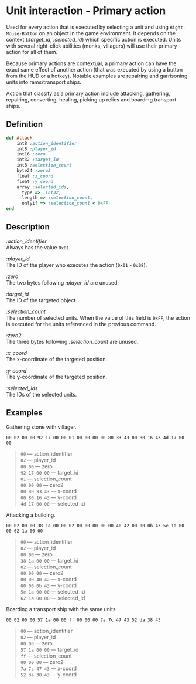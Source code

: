 # Unit interaction - Primary action

Used for every action that is executed by selecting a unit and using `Right-Mouse-Botton` on an object in the game environment. It depends on the context (*:target_id*, *:selected_id*) which specific action is executed. Units with several right-click abilities (monks, villagers) will use their primary action for all of them.

Because primary actions are contextual, a primary action can have the exact same effect of another action (that was executed by using a button from the HUD or a hotkey). Notable examples are repairing and garrisoning units into rams/transport ships.

Action that classify as a primary action include attacking, gathering, repairing, converting, healing, picking up relics and boarding transport ships.

## Definition

```ruby
def Attack
    int8 :action_identifier
    int8 :player_id
    int16 :zero
    int32 :target_id
    int8 :selection_count
    byte24 :zero2
    float :x_coord
    float :y_coord
    array :selected_ids,
      type => :int32,
      length => :selection_count,
      onlyif => :selection_count < 0xFF
end
```

## Description

*:action_identifier*  
Always has the value `0x01`.

*:player_id*  
The ID of the player who executes the action (`0x01` - `0x08`).

*:zero*  
The two bytes following *:player_id* are unused.

*:target_id*  
The ID of the targeted object.

*:selection_count*  
The number of selected units. When the value of this field is `0xFF`, the action is executed for the units referenced in the previous command.

*:zero2*  
The three bytes following *:selection_count* are unused.

*:x_coord*  
The x-coordinate of the targeted position.

*:y_coord*  
The y-coordinate of the targeted position.

*:selected_ids*  
The IDs of the selected units.

## Examples

Gathering stone with villager.

`00 02 00 00 92 17 00 00 01 00 00 00 00 80 33 43 00 80 16 43 4d 17 00 00`

>`00` &mdash; action_identifier  
>`02` &mdash; player_id  
>`00 00` &mdash; zero  
>`92 17 00 00` &mdash; target_id  
>`01` &mdash; selection_count  
>`00 00 00` &mdash; zero2  
>`00 80 33 43` &mdash; x-coord  
>`00 80 16 43` &mdash; y-coord  
>`4d 17 00 00` &mdash; selected_id  

Attacking a building.

`00 02 00 00 38 1a 00 00 02 00 00 00 00 00 40 42 00 00 0b 43 5e 1a 00 00 62 1a 00 00`

>`00` &mdash; action_identifier  
>`02` &mdash; player_id  
>`00 00` &mdash; zero  
>`38 1a 00 00` &mdash; target_id  
>`02` &mdash; selection_count  
>`00 00 00` &mdash; zero2  
>`00 00 40 42` &mdash; x-coord  
>`00 00 0b 43` &mdash; y-coord  
>`5e 1a 00 00` &mdash; selected_id  
>`62 1a 00 00` &mdash; selected_id

Boarding a transport ship with the same units

`00 02 00 00 57 1a 00 00 ff 00 00 00 7a 7c 47 43 52 da 38 43`

>`00` &mdash; action_identifier  
>`02` &mdash; player_id  
>`00 00` &mdash; zero  
>`57 1a 00 00` &mdash; target_id  
>`ff` &mdash; selection_count  
>`00 00 00` &mdash; zero2  
>`7a 7c 47 43` &mdash; x-coord  
>`52 da 38 43` &mdash; y-coord
